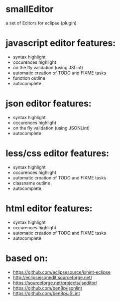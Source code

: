 # smallEditor
a set of Editors for eclipse (plugin)

# javascript editor features:
- syntax highlight
- occurences highlight
- on the fly validation (using JSLint)
- automatic creation of TODO and FIXME tasks
- function outline
- autocomplete

# json editor features:
- syntax highlight
- occurences highlight
- on the fly validation (using JSONLint)
- autocomplete

# less/css editor features:
- syntax highlight
- occurences highlight
- automatic creation of TODO and FIXME tasks
- classname outline
- autocomplete

# html editor features:
- syntax highlight
- occurences highlight
- automatic creation of TODO and FIXME tasks
- autocomplete

# based on:
- https://github.com/eclipsesource/jshint-eclipse
- http://eclipsejsonedit.sourceforge.net/
- https://sourceforge.net/projects/jseditor/
- https://github.com/ben8p/jsonlint
- https://github.com/ben8p/JSLint
